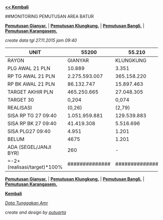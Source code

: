 <script>
  (function(i,s,o,g,r,a,m){i['GoogleAnalyticsObject']=r;i[r]=i[r]||function(){
  (i[r].q=i[r].q||[]).push(arguments)},i[r].l=1*new Date();a=s.createElement(o),
  m=s.getElementsByTagName(o)[0];a.async=1;a.src=g;m.parentNode.insertBefore(a,m)
  })(window,document,'script','//www.google-analytics.com/analytics.js','ga');

  ga('create', 'UA-70651201-1', 'auto');
  ga('send', 'pageview');

</script>

**[<< Kembali](http://areabatur.github.io/3mm.3atur/)**

##MONITORING PEMUTUSAN AREA BATUR

**[Pemutusan Gianyar.](https://github.com/areabatur/3mm.3atur/blob/master/tusbung/gianyar112015.markdown )** | 
**[Pemutusan Klungkung.](https://github.com/areabatur/3mm.3atur/blob/master/tusbung/klungkung112015.markdown )** | 
**[Pemutusan Bangli.](https://github.com/areabatur/3mm.3atur/blob/master/tusbung/bangli112015.markdown )** | 
**[Pemutusan Karangasem.](https://github.com/areabatur/3mm.3atur/blob/master/tusbung/karangasem112015.markdown )**

_create data tgl 27.11.2015 jam 09:40_

|            UNIT             |      55200      |     55.210     |     55.220     |     55.230      |      5.520      |
|-----------------------------|-----------------|----------------|----------------|-----------------|-----------------|
| RAYON                       | GIANYAR         |  KLUNGKUNG     |  BANGLI        |  KARANGASEM     |   AREA BATUR    |
| PLG AWAL 21 PLN             |  10.889         |  3.351         |  3.011         |  7.891          |  25.142         |
| RP TG AWAL 21 PLN           |  2.275.593.007  |  365.158.220   |  275.143.355   |  1.076.809.756  |  3.992.704.338  |
| RP BK AWAL 21 PLN           |  86.132.747     |  15.897.463    |  12.259.464    |  50.260.368     |  164.550.042    |
| TARGET AKHIR PLN            |  465.250.665    |  27.048.305    |  15.884.801    |  186.660.111    |  694.843.882    |
| TARGET 30                   |  0,204          |  0,074         |  0,058         |  0,173          |  0,174          |
| REALISASI                   |  (0,26)         |  (2,79)        |  (4,76)        |  (1,25)         |  (0,73)         |
|  SISA RP TG 27 09:40        |  1.051.959.881  |  129.539.883   |  107.379.442   |  606.021.996    |  1.894.901.202  |
|  SISA RP BK 27 09:40        |  41.419.308     |  5.516.696     |  5.035.542     |  28.410.095     |  80.381.641     |
|  SISA PLG27 09:40           |  4.951          |  1.201         |  1.390         |  3.956          |  11.498         |
| BELUM                       | 4675            |  1.201         |  1.344         |  3.812          |  11.032         |
| ADA (SEGEL/JANJI BYR)       | 260             |  -             |  133           |  133            |  526            |
| =-2+(realisasi/target)*100% | ##############  | ############## | ############## | ##############  | ##############  |


**[Pemutusan Gianyar.](https://github.com/areabatur/3mm.3atur/blob/master/tusbung/gianyar112015.markdown )** | 
**[Pemutusan Klungkung.](https://github.com/areabatur/3mm.3atur/blob/master/tusbung/klungkung112015.markdown )** | 
**[Pemutusan Bangli.](https://github.com/areabatur/3mm.3atur/blob/master/tusbung/bangli112015.markdown )** | 
**[Pemutusan Karangasem.](https://github.com/areabatur/3mm.3atur/blob/master/tusbung/karangasem112015.markdown )**

**[Kembali](http://areabatur.github.io/3mm.3atur/)**

_[Data Tunggakan Amr](https://github.com/areabatur/3mm.3atur/blob/master/tusbung/amr112015.markdown)_

_create and design by [putuarta](mailto:putuarta@gmail.com)_
